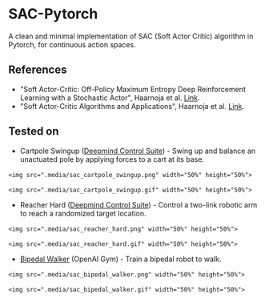 # SAC-Pytorch
A clean and minimal implementation of SAC (Soft Actor Critic) algorithm in Pytorch, for continuous action spaces.

## References
* "Soft Actor-Critic: Off-Policy Maximum Entropy Deep Reinforcement Learning with a Stochastic Actor", Haarnoja et al. [Link](https://arxiv.org/abs/1801.01290).
* "Soft Actor-Critic Algorithms and Applications", Haarnoja et al. [Link](https://arxiv.org/abs/1812.05905).

## Tested on

* Cartpole Swingup ([Deepmind Control Suite](https://github.com/deepmind/dm_control/tree/master/dm_control/suite)) - Swing up and balance an unactuated pole by applying forces to a cart at its base.

<p align="center">

	<img src=".media/sac_cartpole_swingup.png" width="50%" height="50%">

</p>

<p align="center">

	<img src=".media/sac_cartpole_swingup.gif" width="50%" height="50%">

</p>

* Reacher Hard ([Deepmind Control Suite](https://github.com/deepmind/dm_control/tree/master/dm_control/suite)) - Control a two-link robotic arm to reach a randomized target location.

<p align="center">

	<img src=".media/sac_reacher_hard.png" width="50%" height="50%">

</p>

<p align="center">

	<img src=".media/sac_reacher_hard.gif" width="50%" height="50%">

</p>

* [Bipedal Walker](https://gym.openai.com/envs/BipedalWalker-v2/) (OpenAI Gym) - Train a bipedal robot to walk.

<p align="center">

	<img src=".media/sac_bipedal_walker.png" width="50%" height="50%">

</p>

<p align="center">

	<img src=".media/sac_bipedal_walker.gif" width="50%" height="50%">
	
</p>
 
